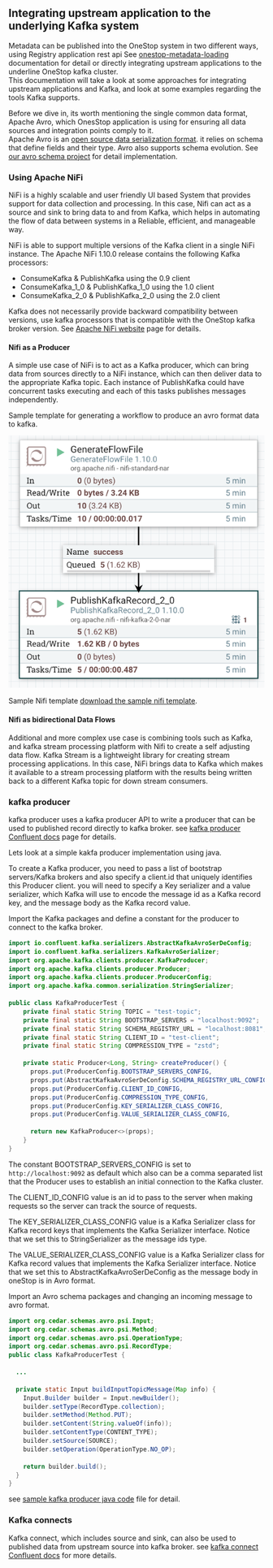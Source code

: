 ## Integrating upstream application to the underlying Kafka system
Metadata can be published into the OneStop system in two different ways, using Registry application rest api See [onestop-metadata-loading](docs/metadata-manager/v3/onestop-metadata-loading.md) documentation for detail or directly 
integrating upstream applications to the underline OneStop kafka cluster.  
This documentation will take a look at some approaches for integrating upstream applications and Kafka, and look at some examples regarding the tools Kafka supports.

Before we dive in, its worth mentioning the single common data format, Apache Avro, which OnesStop application is using for ensuring all data sources and integration points comply to it.  
Apache Avro is an [open source data serialization format](http://avro.apache.org/docs/1.9.1/). it relies on schema that define fields and their type. Avro also supports schema evolution.
See [our avro schema project](https://github.com/cedardevs/schemas/tree/master/schemas-core) for detail implementation. 

### Using Apache NiFi
NiFi is a highly scalable and user friendly UI based System that provides support for data collection and processing. In this case, 
Nifi can act as a source and sink to bring data to and from Kafka, which helps in automating the flow of data between systems in a Reliable, efficient, and manageable way.

NiFi is able to support multiple versions of the Kafka client in a single NiFi instance. The Apache NiFi 1.10.0 release contains the following Kafka processors:

- ConsumeKafka & PublishKafka using the 0.9 client
- ConsumeKafka_1_0 & PublishKafka_1_0 using the 1.0 client
- ConsumeKafka_2_0 & PublishKafka_2_0 using the 2.0 client

Kafka does not necessarily provide backward compatibility between versions, use kafka processors that is compatible with the OneStop kafka broker version. 
See [Apache NiFi website](https://nifi.apache.org/) page for details. 

#### Nifi as a Producer
A simple use case of NiFi is to act as a Kafka producer, which can bring data from sources directly to a NiFi instance, which can then deliver 
data to the appropriate Kafka topic. Each instance of PublishKafka could have concurrent tasks executing and each of this tasks publishes messages independently.

Sample template for generating a workflow to produce an avro format data to kafka. 

![sample kafka publishing flow](sampleCode/nifiKafkaFlow.png)

Sample Nifi template [download the sample nifi template](sampleCode/nifi-kafkaPublishing-template.xml).  

#### Nifi as bidirectional Data Flows
Additional and more complex use case is combining tools such as Kafka, and kafka stream processing platform with Nifi to create a self adjusting data flow. Kafka Stream is a lightweight library for creating stream processing applications. 
In this case, NiFi brings data to Kafka which makes it available to a stream processing platform with the results being written back to a different Kafka topic for down stream consumers.  

### kafka producer
kafka producer uses a kafka producer API to write a producer that can be used to published record directly to kafka broker. see [kafka producer Confluent docs](https://docs.confluent.io/current/clients/producer.html) page for details.

Lets look at a simple kakfa producer implementation using java. 

To create a Kafka producer, you need to pass a list of bootstrap servers/Kafka brokers and also specify a client.id that uniquely identifies this Producer client.
you will need to specify a Key serializer and a value serializer, which Kafka will use to encode the message id as a Kafka record key, and the message body as the Kafka record value.

Import the Kafka packages and define a constant for the producer to connect to the kafka broker.
```java
import io.confluent.kafka.serializers.AbstractKafkaAvroSerDeConfig;
import io.confluent.kafka.serializers.KafkaAvroSerializer;
import org.apache.kafka.clients.producer.KafkaProducer;
import org.apache.kafka.clients.producer.Producer;
import org.apache.kafka.clients.producer.ProducerConfig;
import org.apache.kafka.common.serialization.StringSerializer;

public class KafkaProducerTest {
    private final static String TOPIC = "test-topic";
    private final static String BOOTSTRAP_SERVERS = "localhost:9092";
    private final static String SCHEMA_REGISTRY_URL = "localhost:8081";
    private final static String CLIENT_ID = "test-client";
    private final static String COMPRESSION_TYPE = "zstd";

    private static Producer<Long, String> createProducer() {
      props.put(ProducerConfig.BOOTSTRAP_SERVERS_CONFIG,                 BOOTSTRAP_SERVERS);
      props.put(AbstractKafkaAvroSerDeConfig.SCHEMA_REGISTRY_URL_CONFIG, SCHEMA_REGISTRY_URL);
      props.put(ProducerConfig.CLIENT_ID_CONFIG,                         CLIENT_ID);
      props.put(ProducerConfig.COMPRESSION_TYPE_CONFIG,                  COMPRESSION_TYPE);
      props.put(ProducerConfig.KEY_SERIALIZER_CLASS_CONFIG,              StringSerializer.class.name);
      props.put(ProducerConfig.VALUE_SERIALIZER_CLASS_CONFIG,            KafkaAvroSerializer.class.name);

      return new KafkaProducer<>(props);
    }
}
```
The constant BOOTSTRAP_SERVERS_CONFIG is set to `http://localhost:9092` as default which also can be a comma separated list that the Producer uses to establish an initial connection to the Kafka cluster.

The CLIENT_ID_CONFIG value is an id to pass to the server when making requests so the server can track the source of requests.

The KEY_SERIALIZER_CLASS_CONFIG value is a Kafka Serializer class for Kafka record keys that implements the Kafka Serializer interface. Notice that we set this to StringSerializer as the message ids type.

The VALUE_SERIALIZER_CLASS_CONFIG value is a Kafka Serializer class for Kafka record values that implements the Kafka Serializer interface. Notice that we set this to AbstractKafkaAvroSerDeConfig as the message body in oneStop is in Avro format.

Import an Avro schema packages and changing an incoming message to avro format. 
```java
import org.cedar.schemas.avro.psi.Input;
import org.cedar.schemas.avro.psi.Method;
import org.cedar.schemas.avro.psi.OperationType;
import org.cedar.schemas.avro.psi.RecordType;
public class KafkaProducerTest {

  ...

  private static Input buildInputTopicMessage(Map info) {
    Input.Builder builder = Input.newBuilder();
    builder.setType(RecordType.collection);
    builder.setMethod(Method.PUT);
    builder.setContent(String.valueOf(info));
    builder.setContentType(CONTENT_TYPE);
    builder.setSource(SOURCE);
    builder.setOperation(OperationType.NO_OP);

    return builder.build();
  }
}
```
see [sample kafka producer java code](sampleCode/kafkaSampleTest.java) file for detail.

### Kafka connects
Kafka connect, which includes source and sink, can also be used to published data from upstream source into kafka broker. 
see [kafka connect Confluent docs](https://docs.confluent.io/current/connect/index.html) for more details. 